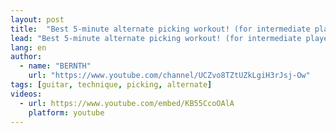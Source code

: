 ```yaml
---
layout: post
title:  "Best 5-minute alternate picking workout! (for intermediate players)"
lead: "Best 5-minute alternate picking workout! (for intermediate players)"
lang: en
author:
  - name: "BERNTH"
    url: "https://www.youtube.com/channel/UCZvo8TZtUZkLgiH3rJsj-Ow"
tags: [guitar, technique, picking, alternate]
videos:
  - url: https://www.youtube.com/embed/KB55CcoOAlA
    platform: youtube
---
```

